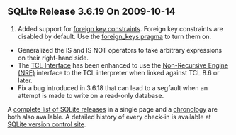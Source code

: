 ## SQLite Release 3\.6\.19 On 2009\-10\-14

1. Added support for [foreign key constraints](../foreignkeys.html). Foreign key constraints
 are disabled by default. Use the [foreign\_keys pragma](../pragma.html#pragma_foreign_keys) to turn them on.
- Generalized the IS and IS NOT operators to take arbitrary expressions
 on their right\-hand side.
- The [TCL Interface](../tclsqlite.html) has been enhanced to use the
 [Non\-Recursive Engine (NRE)](http://www.tcl-lang.org/cgi-bin/tct/tip/322.html)
 interface to the TCL interpreter when linked against TCL 8\.6 or later.
- Fix a bug introduced in 3\.6\.18 that can lead to a segfault when an
 attempt is made to write on a read\-only database.



A [complete list of SQLite releases](../changes.html)
 in a single page and a [chronology](../chronology.html) are both also available.
 A detailed history of every
 check\-in is available at
 [SQLite version control site](https://www.sqlite.org/src/timeline).


